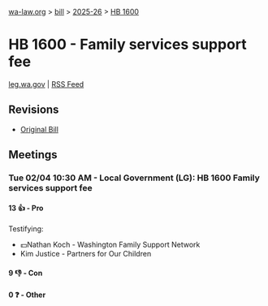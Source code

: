 [wa-law.org](/) > [bill](/bill/) > [2025-26](/bill/2025-26/) > [HB 1600](/bill/2025-26/hb/1600/)

# HB 1600 - Family services support fee
[leg.wa.gov](https://app.leg.wa.gov/billsummary?BillNumber=1600&Year=2025&Initiative=false) | [RSS Feed](./rss.xml)

## Revisions
* [Original Bill](1/)

## Meetings
### Tue 02/04 10:30 AM - Local Government (LG): HB 1600 Family services support fee
#### 13 👍 - Pro
Testifying:
* 💵Nathan Koch - Washington Family Support Network
* Kim Justice - Partners for Our Children

#### 9 👎 - Con

#### 0 ❓ - Other
